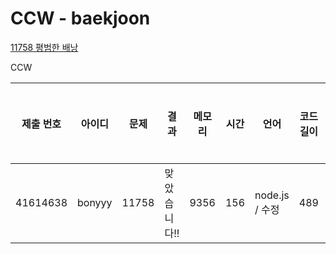 # CCW - baekjoon

[11758 평범한 배낭](https://www.acmicpc.net/problem/11758)

CCW

| 제출 번호 | 아이디 | 문제  | 결과         | 메모리 | 시간 | 언어           | 코드 길이 | 제출한 시간 |
| --------- | ------ | ----- | ------------ | ------ | ---- | -------------- | --------- | ----------- |
| 41614638  | bonyyy | 11758 | 맞았습니다!! | 9356   | 156  | node.js / 수정 | 489       | 2분 전      |
